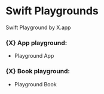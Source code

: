 # Swift Playgrounds

Swift Playground by X.app

### {X} App playground:
- Playground App

### {X} Book playground:
- Playground Book
